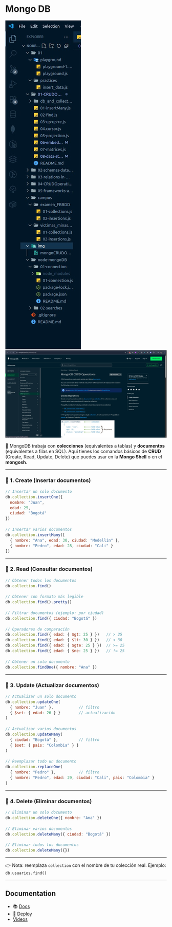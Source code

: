 # Mongo DB

![Pahts](./img/paths.jpeg) 
![Mongo DB CRUD Operations](./img/mongoCRUDOPerations.jpeg)


🚀 MongoDB trabaja con **colecciones** (equivalentes a tablas) y **documentos** (equivalentes a filas en SQL).
Aquí tienes los comandos básicos de **CRUD** (Create, Read, Update, Delete) que puedes usar en la **Mongo Shell** o en el **mongosh**.

---

### 📌 1. Create (Insertar documentos)

```js
// Insertar un solo documento
db.collection.insertOne({
  nombre: "Juan",
  edad: 25,
  ciudad: "Bogotá"
})

// Insertar varios documentos
db.collection.insertMany([
  { nombre: "Ana", edad: 30, ciudad: "Medellín" },
  { nombre: "Pedro", edad: 28, ciudad: "Cali" }
])
```

---

### 📌 2. Read (Consultar documentos)

```js
// Obtener todos los documentos
db.collection.find()

// Obtener con formato más legible
db.collection.find().pretty()

// Filtrar documentos (ejemplo: por ciudad)
db.collection.find({ ciudad: "Bogotá" })

// Operadores de comparación
db.collection.find({ edad: { $gt: 25 } })   // > 25
db.collection.find({ edad: { $lt: 30 } })   // < 30
db.collection.find({ edad: { $gte: 25 } })  // >= 25
db.collection.find({ edad: { $ne: 25 } })   // != 25

// Obtener un solo documento
db.collection.findOne({ nombre: "Ana" })
```

---

### 📌 3. Update (Actualizar documentos)

```js
// Actualizar un solo documento
db.collection.updateOne(
  { nombre: "Juan" },           // filtro
  { $set: { edad: 26 } }        // actualización
)

// Actualizar varios documentos
db.collection.updateMany(
  { ciudad: "Bogotá" },         // filtro
  { $set: { pais: "Colombia" } }
)

// Reemplazar todo un documento
db.collection.replaceOne(
  { nombre: "Pedro" },          // filtro
  { nombre: "Pedro", edad: 29, ciudad: "Cali", pais: "Colombia" }
)
```

---

### 📌 4. Delete (Eliminar documentos)

```js
// Eliminar un solo documento
db.collection.deleteOne({ nombre: "Ana" })

// Eliminar varios documentos
db.collection.deleteMany({ ciudad: "Bogotá" })

// Eliminar todos los documentos
db.collection.deleteMany({})
```

---

👉 Nota: reemplaza `collection` con el nombre de tu colección real.
Ejemplo: `db.usuarios.find()`

---

## Documentation

- 📚 [Docs](https://www.mongodb.com/)
- 🚀 [Deploy](https://cloud.mongodb.com/v2/655a9f473dc5006ce2a81310#/overview?automateSecurity=true)
- [Videos](https://drive.google.com/drive/folders/1j7DYUqLththJx8wVGlTuzwKw_ytTk_Ap?lfhs=2)
